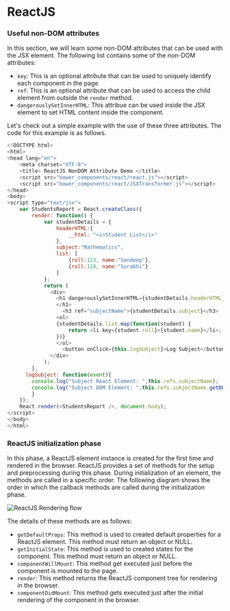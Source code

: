 # ReactJS

### Useful non-DOM attributes

In this section, we will learn some non-DOM attributes that can be used with the JSX element. The following list contains some of the non-DOM attributes:

* `key`: This is an optional attribute that can be used to uniquely identify each component in the page
* `ref`: This is an optional attribute that can be used to access the child element from outside the `render` method.
* `dangerouslySetInnerHTML`: This attribue can be used inside the JSX element to set HTML content inside the component.

Let's check out a simple example with the use of these three attributes. The code for this example is as follows.

```javascript
<!DOCTYPE html>
<html>
<head lang="en">
    <meta charset="UTF-8">
    <title> ReactJS NonDOM Attribute Demo </title>
    <script src="bower_components/react/react.js"></script>
    <script src="bower_components/react/JSXTransformer.js"></script>
</head>
<body>
<script type="text/jsx">
    var StudentsReport = React.createClass({
        render: function() {
            var studentDetails = {
                headerHTML:{
                    __html: "<i>Student List</i>"
                },
                subject:"Mathematics",
                list: [
                    {roll:123, name:"Sandeep"},
                    {roll:124, name:"Surabhi"}
                ]
            };
            return (
              <div>
                <h1 dangerouslySetInnerHTML={studentDetails.headerHTML}>
                </h1>
                  <h3 ref="subjectName">{studentDetails.subject}</h3>
                <ol>
                {studentDetails.list.map(function(student) {
                    return <li key={student.roll}>{student.name}</li>;
                })}
                </ol>
                  <button onClick={this.logSubject}>Log Subject</button>
              </div>
            );
        },
      logSubject: function(event){
        console.log("Subject React Element: ",this.refs.subjectName);
        console.log("Subject DOM Element: ",this.refs.subjectName.getDOMNode());
        }
    });
    React.render(<StudentsReport />, document.body);
</script>
</body>
</html>
```

### ReactJS initialization phase

In this phase, a ReactJS element instance is created for the first time and rendered in the browser. ReactJS provides a set of methods for the setup and preprocessing during this phase. During initialization of an element, the methods are called in a specific order. The following diagram shows the order in which the callback methods are called during the initialization phase.

![ReactJS Rendering flow](https://raw.githubusercontent.com/0xgi/Docs/master/images/reactFlow.jpg)

The details of these methods are as follows:

* `getDefaultProps`: This method is used to created default properties for a ReactJS element. This method must return an object or NULL.
* `getInitialState`: This method is used to created states for the component. This method must return an object or NULL.
* `componentWillMount`: This method get executed just before the component is mounted to the page.
* `render`: This method returns the ReactJS component tree for rendering in the browser.
* `componentDidMount`: This method gets executed just after the initial rendering of the component in the browser.



